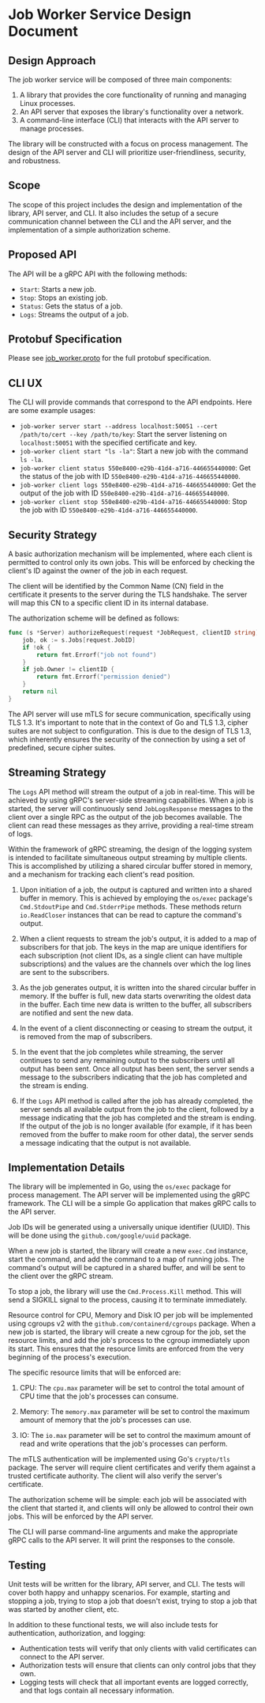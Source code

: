 # Job Worker Service Design Document

## Design Approach

The job worker service will be composed of three main components:

1. A library that provides the core functionality of running and managing Linux processes.
2. An API server that exposes the library's functionality over a network.
3. A command-line interface (CLI) that interacts with the API server to manage processes.

The library will be constructed with a focus on process management. The design of the API server and CLI will prioritize user-friendliness, security, and robustness.

## Scope

The scope of this project includes the design and implementation of the library, API server, and CLI. It also includes the setup of a secure communication channel between the CLI and the API server, and the implementation of a simple authorization scheme.

## Proposed API

The API will be a gRPC API with the following methods:

- `Start`: Starts a new job.
- `Stop`: Stops an existing job.
- `Status`: Gets the status of a job.
- `Logs`: Streams the output of a job.

## Protobuf Specification

Please see [job_worker.proto](/proto/job_worker.proto) for the full protobuf specification.

## CLI UX

The CLI will provide commands that correspond to the API endpoints. Here are some example usages:

- `job-worker server start --address localhost:50051 --cert /path/to/cert --key /path/to/key`: Start the server listening on `localhost:50051` with the specified certificate and key.
- `job-worker client start "ls -la"`: Start a new job with the command `ls -la`.
- `job-worker client status 550e8400-e29b-41d4-a716-446655440000`: Get the status of the job with ID `550e8400-e29b-41d4-a716-446655440000`.
- `job-worker client logs 550e8400-e29b-41d4-a716-446655440000`: Get the output of the job with ID `550e8400-e29b-41d4-a716-446655440000`.
- `job-worker client stop 550e8400-e29b-41d4-a716-446655440000`: Stop the job with ID `550e8400-e29b-41d4-a716-446655440000`.

## Security Strategy

A basic authorization mechanism will be implemented, where each client is permitted to control only its own jobs. This will be enforced by checking the client's ID against the owner of the job in each request.

The client will be identified by the Common Name (CN) field in the certificate it presents to the server during the TLS handshake. The server will map this CN to a specific client ID in its internal database.

The authorization scheme will be defined as follows:

```go
func (s *Server) authorizeRequest(request *JobRequest, clientID string) error {
    job, ok := s.Jobs[request.JobID]
    if !ok {
        return fmt.Errorf("job not found")
    }
    if job.Owner != clientID {
        return fmt.Errorf("permission denied")
    }
    return nil
}
```

The API server will use mTLS for secure communication, specifically using TLS 1.3. It's important to note that in the context of Go and TLS 1.3, cipher suites are not subject to configuration. This is due to the design of TLS 1.3, which inherently ensures the security of the connection by using a set of predefined, secure cipher suites.

## Streaming Strategy

The `Logs` API method will stream the output of a job in real-time. This will be achieved by using gRPC's server-side streaming capabilities. When a job is started, the server will continuously send `JobLogsResponse` messages to the client over a single RPC as the output of the job becomes available. The client can read these messages as they arrive, providing a real-time stream of logs.

Within the framework of gRPC streaming, the design of the logging system is intended to facilitate simultaneous output streaming by multiple clients. This is accomplished by utilizing a shared circular buffer stored in memory, and a mechanism for tracking each client's read position.

1. Upon initiation of a job, the output is captured and written into a shared buffer in memory. This is achieved by employing the `os/exec` package's `Cmd.StdoutPipe` and `Cmd.StderrPipe` methods. These methods return `io.ReadCloser` instances that can be read to capture the command's output.

2. When a client requests to stream the job's output, it is added to a map of subscribers for that job. The keys in the map are unique identifiers for each subscription (not client IDs, as a single client can have multiple subscriptions) and the values are the channels over which the log lines are sent to the subscribers.

3. As the job generates output, it is written into the shared circular buffer in memory. If the buffer is full, new data starts overwriting the oldest data in the buffer. Each time new data is written to the buffer, all subscribers are notified and sent the new data.

4. In the event of a client disconnecting or ceasing to stream the output, it is removed from the map of subscribers.

5. In the event that the job completes while streaming, the server continues to send any remaining output to the subscribers until all output has been sent. Once all output has been sent, the server sends a message to the subscribers indicating that the job has completed and the stream is ending.

6. If the `Logs` API method is called after the job has already completed, the server sends all available output from the job to the client, followed by a message indicating that the job has completed and the stream is ending. If the output of the job is no longer available (for example, if it has been removed from the buffer to make room for other data), the server sends a message indicating that the output is not available.

## Implementation Details

The library will be implemented in Go, using the `os/exec` package for process management. The API server will be implemented using the gRPC framework. The CLI will be a simple Go application that makes gRPC calls to the API server.

Job IDs will be generated using a universally unique identifier (UUID). This will be done using the `github.com/google/uuid` package.

When a new job is started, the library will create a new `exec.Cmd` instance, start the command, and add the command to a map of running jobs. The command's output will be captured in a shared buffer, and will be sent to the client over the gRPC stream.

To stop a job, the library will use the `Cmd.Process.Kill` method. This will send a SIGKILL signal to the process, causing it to terminate immediately.

Resource control for CPU, Memory and Disk IO per job will be implemented using cgroups v2 with the `github.com/containerd/cgroups` package. When a new job is started, the library will create a new cgroup for the job, set the resource limits, and add the job's process to the cgroup immediately upon its start. This ensures that the resource limits are enforced from the very beginning of the process's execution.

The specific resource limits that will be enforced are:

1. CPU: The `cpu.max` parameter will be set to control the total amount of CPU time that the job's processes can consume.

2. Memory: The `memory.max` parameter will be set to control the maximum amount of memory that the job's processes can use.

3. IO: The `io.max` parameter will be set to control the maximum amount of read and write operations that the job's processes can perform.

The mTLS authentication will be implemented using Go's `crypto/tls` package. The server will require client certificates and verify them against a trusted certificate authority. The client will also verify the server's certificate.

The authorization scheme will be simple: each job will be associated with the client that started it, and clients will only be allowed to control their own jobs. This will be enforced by the API server.

The CLI will parse command-line arguments and make the appropriate gRPC calls to the API server. It will print the responses to the console.

## Testing

Unit tests will be written for the library, API server, and CLI. The tests will cover both happy and unhappy scenarios. For example, starting and stopping a job, trying to stop a job that doesn't exist, trying to stop a job that was started by another client, etc.

In addition to these functional tests, we will also include tests for authentication, authorization, and logging:

- Authentication tests will verify that only clients with valid certificates can connect to the API server.
- Authorization tests will ensure that clients can only control jobs that they own.
- Logging tests will check that all important events are logged correctly, and that logs contain all necessary information.